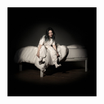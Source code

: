 <a href="https://open.spotify.com/album/0S0KGZnfBGSIssfF54WSJh?si=3sJQ9WAaRbebH3MtPhmNmA" target="_blank">
  <img src="https://raw.githubusercontent.com/darinjyoung/Data-Science-Projects/refs/heads/main/assets/billie.png" width="200" height="200">
</a>
